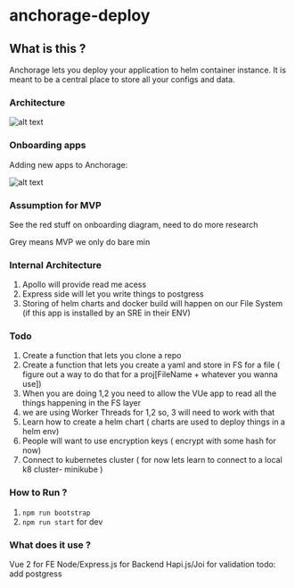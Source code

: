 # anchorage-deploy

## What is this ?
Anchorage lets you deploy your application to helm container instance. It is meant to be a central place to store all your configs and data.

### Architecture 

![alt text][architecture]

[architecture]: https://raw.githubusercontent.com/huskywhale/anchorage-deploy/master/wiki/architecture.png "architecture"


### Onboarding apps

Adding new apps to Anchorage:

![alt text][onboarding]

[onboarding]: https://raw.githubusercontent.com/huskywhale/anchorage-deploy/master/wiki/onboarding.png "onboarding"

### Assumption for MVP

See the red stuff on onboarding diagram, need to do more research

Grey means MVP we only do bare min

### Internal Architecture
1. Apollo will provide read me acess
2. Express side will let you write things to postgress 
3. Storing of helm charts and docker build will happen on our File System (if this app is installed by an SRE in their ENV)

### Todo
1. Create a function that lets you clone a repo
2. Create a function that lets you create a yaml and store in FS for a file ( figure out a way to do that for a proj[FileName + whatever you wanna use])
3. When you are doing 1,2 you need to allow the VUe app to read all the things happening in the FS layer
4. we are using Worker Threads for 1,2 so, 3 will need to work with that
5. Learn how to create a helm chart ( charts are used to deploy things in a helm env)
6. People will want to use encryption keys ( encrypt with some hash for now)
7. Connect to kubernetes cluster ( for now lets learn to connect to a local k8 cluster- minikube )

### How to Run ?
1. `npm run bootstrap`
2. `npm run start` for dev

### What does it use ?
Vue 2 for FE
Node/Express.js for Backend
Hapi.js/Joi for validation
todo: add postgress